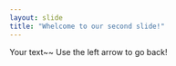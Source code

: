 ```yaml
---
layout: slide
title: "Whelcome to our second slide!"
---
```

Your text~~
Use the left arrow to go back!
